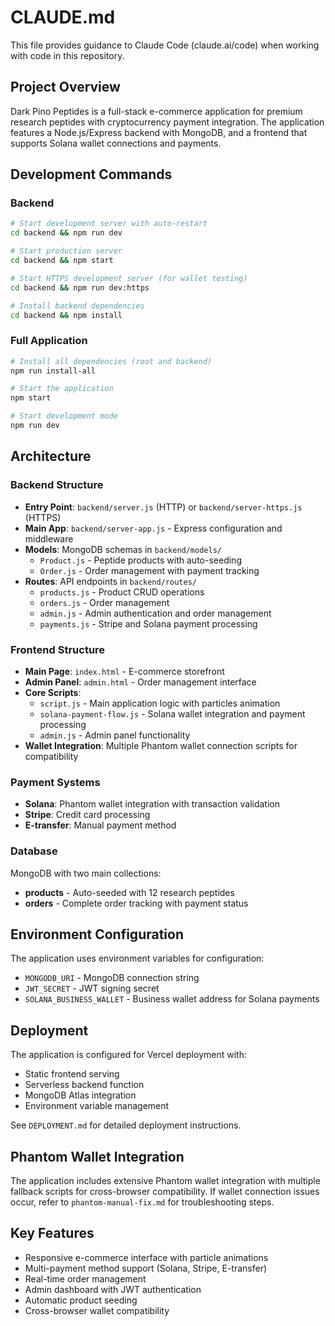 # CLAUDE.md

This file provides guidance to Claude Code (claude.ai/code) when working with code in this repository.

## Project Overview

Dark Pino Peptides is a full-stack e-commerce application for premium research peptides with cryptocurrency payment integration. The application features a Node.js/Express backend with MongoDB, and a frontend that supports Solana wallet connections and payments.

## Development Commands

### Backend
```bash
# Start development server with auto-restart
cd backend && npm run dev

# Start production server
cd backend && npm start

# Start HTTPS development server (for wallet testing)
cd backend && npm run dev:https

# Install backend dependencies
cd backend && npm install
```

### Full Application
```bash
# Install all dependencies (root and backend)
npm run install-all

# Start the application
npm start

# Start development mode
npm run dev
```

## Architecture

### Backend Structure
- **Entry Point**: `backend/server.js` (HTTP) or `backend/server-https.js` (HTTPS)
- **Main App**: `backend/server-app.js` - Express configuration and middleware
- **Models**: MongoDB schemas in `backend/models/`
  - `Product.js` - Peptide products with auto-seeding
  - `Order.js` - Order management with payment tracking
- **Routes**: API endpoints in `backend/routes/`
  - `products.js` - Product CRUD operations
  - `orders.js` - Order management
  - `admin.js` - Admin authentication and order management
  - `payments.js` - Stripe and Solana payment processing

### Frontend Structure
- **Main Page**: `index.html` - E-commerce storefront
- **Admin Panel**: `admin.html` - Order management interface
- **Core Scripts**:
  - `script.js` - Main application logic with particles animation
  - `solana-payment-flow.js` - Solana wallet integration and payment processing
  - `admin.js` - Admin panel functionality
- **Wallet Integration**: Multiple Phantom wallet connection scripts for compatibility

### Payment Systems
- **Solana**: Phantom wallet integration with transaction validation
- **Stripe**: Credit card processing
- **E-transfer**: Manual payment method

### Database
MongoDB with two main collections:
- **products** - Auto-seeded with 12 research peptides
- **orders** - Complete order tracking with payment status

## Environment Configuration

The application uses environment variables for configuration:
- `MONGODB_URI` - MongoDB connection string
- `JWT_SECRET` - JWT signing secret
- `SOLANA_BUSINESS_WALLET` - Business wallet address for Solana payments

## Deployment

The application is configured for Vercel deployment with:
- Static frontend serving
- Serverless backend function
- MongoDB Atlas integration
- Environment variable management

See `DEPLOYMENT.md` for detailed deployment instructions.

## Phantom Wallet Integration

The application includes extensive Phantom wallet integration with multiple fallback scripts for cross-browser compatibility. If wallet connection issues occur, refer to `phantom-manual-fix.md` for troubleshooting steps.

## Key Features

- Responsive e-commerce interface with particle animations
- Multi-payment method support (Solana, Stripe, E-transfer)
- Real-time order management
- Admin dashboard with JWT authentication
- Automatic product seeding
- Cross-browser wallet compatibility